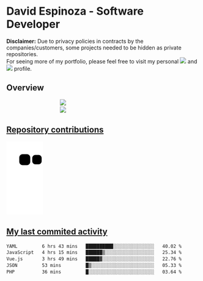 # David Espinoza - Software Developer
<div id="links">
  <p>
    <strong>Disclaimer:</strong> Due to privacy policies in contracts by the companies/customers, some projects needed to be hidden as private repositories. <br />
For seeing more of my portfolio, please feel free to visit my personal <a href="https://davidespinoza.dev" target="_blank"><img src="https://img.shields.io/badge/website-000000?style=for-the-badge&logo=About.me&logoColor=white" target="_blank"></a> and <a href="https://www.linkedin.com/in/despinozap" target="_blank"><img src="https://img.shields.io/badge/LinkedIn-0077B5?style=for-the-badge&logo=linkedin&logoColor=white" target="_blank"></a> profile.
  </p>
</div>

## Overview

<div id="stats">
  <a href="https://github.com/despinozap">
  <img height="180em" style="margin: 0em 10em;" src="https://github-readme-stats.vercel.app/api?username=despinozap&show_icons=true&include_all_commits=true&count_private=true&theme=default"/>
  <img height="180em" style="margin: 0em 10em;" src="https://github-readme-stats.vercel.app/api/top-langs/?username=despinozap&layout=compact&langs_count=7&theme=default"/>
</div>
 
## Repository contributions
<div id="snake"> 

  ![Snake animation](https://github.com/despinozap/despinozap/blob/output/github-contribution-grid-snake.svg)
</div>

## My last commited activity
<!--START_SECTION:waka-->

```txt
YAML         6 hrs 43 mins   ██████████░░░░░░░░░░░░░░░   40.02 %
JavaScript   4 hrs 15 mins   ██████▒░░░░░░░░░░░░░░░░░░   25.34 %
Vue.js       3 hrs 49 mins   █████▓░░░░░░░░░░░░░░░░░░░   22.76 %
JSON         53 mins         █▒░░░░░░░░░░░░░░░░░░░░░░░   05.33 %
PHP          36 mins         █░░░░░░░░░░░░░░░░░░░░░░░░   03.64 %
```

<!--END_SECTION:waka-->
